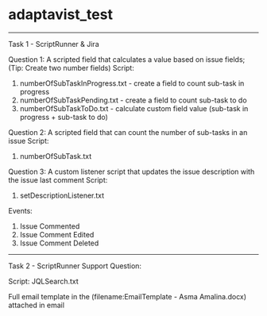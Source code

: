 # adaptavist_test
*****************************************************************************************************
Task 1 - ScriptRunner & Jira

Question 1:
A scripted field that calculates a value based on issue fields; (Tip: Create two
number fields)
Script: 
1) numberOfSubTaskInProgress.txt - create a field to count sub-task in progress
2) numberOfSubTaskPending.txt - create a field to count sub-task to do
3) numberOfSubTaskToDo.txt - calculate custom field value (sub-task in progress + sub-task to do)

Question 2:
A scripted field that can count the number of sub-tasks in an issue
Script:
1) numberOfSubTask.txt

Question 3:
A custom listener script that updates the issue description with the issue last
comment
Script:
1) setDescriptionListener.txt

Events: 
1) Issue Commented
2) Issue Comment Edited
3) Issue Comment Deleted

*****************************************************************************************************
Task 2 - ScriptRunner Support Question:

Script: JQLSearch.txt

Full email template in the (filename:EmailTemplate - Asma Amalina.docx) attached in email




